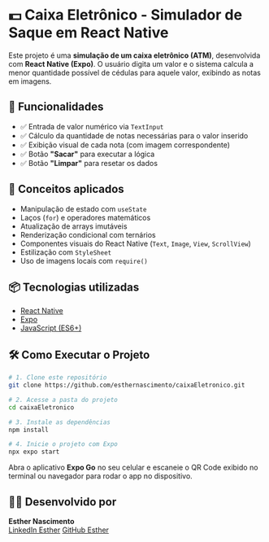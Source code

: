 # 💵 Caixa Eletrônico - Simulador de Saque em React Native

Este projeto é uma **simulação de um caixa eletrônico (ATM)**, desenvolvida com **React Native (Expo)**. O usuário digita um valor e o sistema calcula a menor quantidade possível de cédulas para aquele valor, exibindo as notas em imagens.

## 🎯 Funcionalidades

- ✅ Entrada de valor numérico via `TextInput`
- ✅ Cálculo da quantidade de notas necessárias para o valor inserido
- ✅ Exibição visual de cada nota (com imagem correspondente)
- ✅ Botão **"Sacar"** para executar a lógica
- ✅ Botão **"Limpar"** para resetar os dados

## 🧠 Conceitos aplicados

- Manipulação de estado com `useState`
- Laços (`for`) e operadores matemáticos
- Atualização de arrays imutáveis
- Renderização condicional com ternários
- Componentes visuais do React Native (`Text`, `Image`, `View`, `ScrollView`)
- Estilização com `StyleSheet`
- Uso de imagens locais com `require()`

## 📦 Tecnologias utilizadas

- [React Native](https://reactnative.dev/)
- [Expo](https://expo.dev/)
- [JavaScript (ES6+)](https://developer.mozilla.org/pt-BR/docs/Web/JavaScript)


## 🛠️ Como Executar o Projeto

```bash
# 1. Clone este repositório
git clone https://github.com/esthernascimento/caixaEletronico.git

# 2. Acesse a pasta do projeto
cd caixaEletronico

# 3. Instale as dependências
npm install

# 4. Inicie o projeto com Expo
npx expo start
```
Abra o aplicativo **Expo Go** no seu celular e escaneie o QR Code exibido no terminal ou navegador para rodar o app no dispositivo.

## 👩‍💻 Desenvolvido por

**Esther Nascimento**  
[LinkedIn Esther](https://www.linkedin.com/in/esthernascimentooficial/)
[GitHub Esther](https://github.com/esthernascimento)

